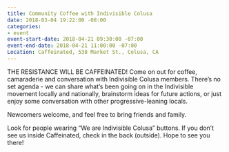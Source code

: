 ```yaml
---
title: Community Coffee with Indivisible Colusa
date: 2018-03-04 19:22:00 -08:00
categories:
- event
event-start-date: 2018-04-21 09:30:00 -07:00
event-end-date: 2018-04-21 11:00:00 -07:00
Location: Caffeinated, 538 Market St., Colusa, CA
---
```


THE RESISTANCE WILL BE CAFFEINATED! Come on out for coffee, camaraderie and conversation with Indivisible Colusa members. There’s no set agenda - we can share what’s been going on in the Indivisible movement locally and nationally, brainstorm ideas for future actions, or just enjoy some conversation with other progressive-leaning locals.

Newcomers welcome, and feel free to bring friends and family.

Look for people wearing “We are Indivisible Colusa” buttons. If you don’t see us inside Caffeinated, check in the back (outside). Hope to see you there!